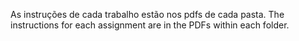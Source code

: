 As instruções de cada trabalho estão nos pdfs de cada pasta.
The instructions for each assignment are in the PDFs within each folder.
